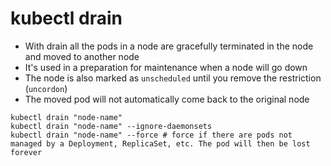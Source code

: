 # kubectl drain

- With drain all the pods in a node are gracefully terminated in the node and moved to another node
- It's used in a preparation for maintenance when a node will go down
- The node is also marked as `unscheduled` until you remove the restriction (`uncordon`)
- The moved pod will not automatically come back to the original node

```shell
kubectl drain "node-name"
kubectl drain "node-name" --ignore-daemonsets
kubectl drain "node-name" --force # force if there are pods not managed by a Deployment, ReplicaSet, etc. The pod will then be lost forever
```
